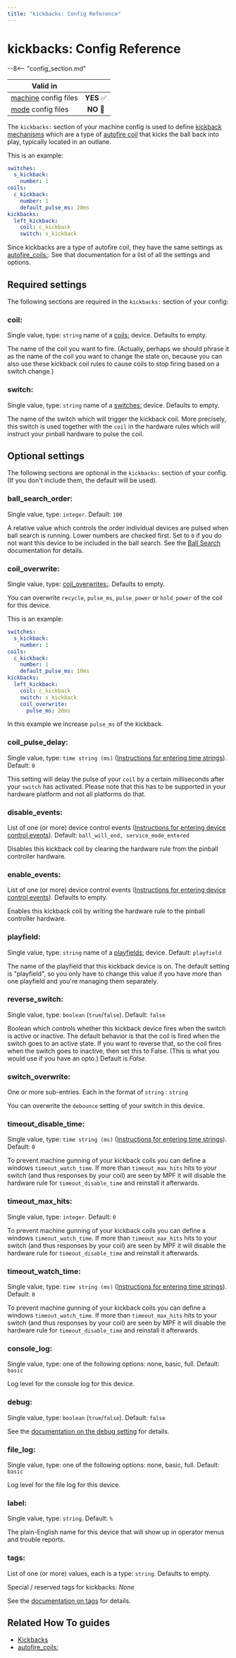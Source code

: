 ```yaml
---
title: "kickbacks: Config Reference"
---
```


# kickbacks: Config Reference

--8<-- "config_section.md"

| Valid in | |
|-----|:----:|
|[machine](instructions/machine_config.md) config files |**YES** :white_check_mark:|
|[mode](instructions/mode_config.md) config files|**NO** :no_entry_sign:|

The `kickbacks:` section of your machine config is used to define
[kickback mechanisms](../mechs/kickbacks.md) which are a type of
[autofire coil](../mechs/autofire_coils.md) that kicks the ball back into play, typically located in an
outlane.

This is an example:

``` yaml
switches:
  s_kickback:
    number: 1
coils:
  c_kickback:
    number: 1
    default_pulse_ms: 20ms
kickbacks:
  left_kickback:
    coil: c_kickback
    switch: s_kickback
```

Since kickbacks are a type of autofire coil, they have the same settings
as [autofire_coils:](autofire_coils.md). See that
documentation for a list of all the settings and options.

## Required settings

The following sections are required in the `kickbacks:` section of your
config:

### coil:

Single value, type: `string` name of a [coils:](coils.md) device. Defaults to empty.

The name of the coil you want to fire. (Actually, perhaps we should
phrase it as the name of the coil you want to change the state on,
because you can also use these kickback coil rules to cause coils to
stop firing based on a switch change.)

### switch:

Single value, type: `string` name of a
[switches:](switches.md) device. Defaults to
empty.

The name of the switch which will trigger the kickback coil. More
precisely, this switch is used together with the `coil` in the hardware
rules which will instruct your pinball hardware to pulse the coil.

## Optional settings

The following sections are optional in the `kickbacks:` section of your
config. (If you don't include them, the default will be used).

### ball_search_order:

Single value, type: `integer`. Default: `100`

A relative value which controls the order individual devices are pulsed
when ball search is running. Lower numbers are checked first. Set to `0`
if you do not want this device to be included in the ball search. See
the [Ball Search](../game_logic/ball_search/index.md)
documentation for details.

### coil_overwrite:

Single value, type:
[coil_overwrites:](coil_overwrites.md).
Defaults to empty.

You can overwrite `recycle`, `pulse_ms`, `pulse_power` or `hold_power`
of the coil for this device.

This is an example:

``` yaml
switches:
  s_kickback:
    number: 1
coils:
  c_kickback:
    number: 1
    default_pulse_ms: 10ms
kickbacks:
  left_kickback:
    coil: c_kickback
    switch: s_kickback
    coil_overwrite:
      pulse_ms: 20ms
```

In this example we increase `pulse_ms` of the kickback.

### coil_pulse_delay:

Single value, type: `time string (ms)`
([Instructions for entering time strings](instructions/time_strings.md)). Default: `0`

This setting will delay the pulse of your `coil` by a certain
milliseconds after your `switch` has activated. Please note that this
has to be supported in your hardware platform and not all platforms do
that.

### disable_events:

List of one (or more) device control events
([Instructions for entering device control events](instructions/device_control_events.md)). Default: `ball_will_end, service_mode_entered`

Disables this kickback coil by clearing the hardware rule from the
pinball controller hardware.

### enable_events:

List of one (or more) device control events
([Instructions for entering device control events](instructions/device_control_events.md)). Defaults to empty.

Enables this kickback coil by writing the hardware rule to the pinball
controller hardware.

### playfield:

Single value, type: `string` name of a
[playfields:](playfields.md) device. Default:
`playfield`

The name of the playfield that this kickback device is on. The default
setting is "playfield", so you only have to change this value if you
have more than one playfield and you're managing them separately.

### reverse_switch:

Single value, type: `boolean` (`true`/`false`). Default: `false`

Boolean which controls whether this kickback device fires when the
switch is active or inactive. The default behavior is that the coil is
fired when the switch goes to an active state. If you want to reverse
that, so the coil fires when the switch goes to inactive, then set this
to False. (This is what you would use if you have an opto.) Default is
*False*.

### switch_overwrite:

One or more sub-entries. Each in the format of `string` : `string`

You can overwrite the `debounce` setting of your switch in this device.

### timeout_disable_time:

Single value, type: `time string (ms)`
([Instructions for entering time strings](instructions/time_strings.md)). Default: `0`

To prevent machine gunning of your kickback coils you can define a
windows `timeout_watch_time`. If more than `timeout_max_hits` hits to
your switch (and thus responses by your coil) are seen by MPF it will
disable the hardware rule for `timeout_disable_time` and reinstall it
afterwards.

### timeout_max_hits:

Single value, type: `integer`. Default: `0`

To prevent machine gunning of your kickback coils you can define a
windows `timeout_watch_time`. If more than `timeout_max_hits` hits to
your switch (and thus responses by your coil) are seen by MPF it will
disable the hardware rule for `timeout_disable_time` and reinstall it
afterwards.

### timeout_watch_time:

Single value, type: `time string (ms)`
([Instructions for entering time strings](instructions/time_strings.md)). Default: `0`

To prevent machine gunning of your kickback coils you can define a
windows `timeout_watch_time`. If more than `timeout_max_hits` hits to
your switch (and thus responses by your coil) are seen by MPF it will
disable the hardware rule for `timeout_disable_time` and reinstall it
afterwards.

### console_log:

Single value, type: one of the following options: none, basic, full.
Default: `basic`

Log level for the console log for this device.

### debug:

Single value, type: `boolean` (`true`/`false`). Default: `false`

See the
[documentation on the debug setting](instructions/debug.md) for details.

### file_log:

Single value, type: one of the following options: none, basic, full.
Default: `basic`

Log level for the file log for this device.

### label:

Single value, type: `string`. Default: `%`

The plain-English name for this device that will show up in operator
menus and trouble reports.

### tags:

List of one (or more) values, each is a type: `string`. Defaults to
empty.

Special / reserved tags for kickbacks: *None*

See the
[documentation on tags](instructions/tags.md) for details.

## Related How To guides

* [Kickbacks](../mechs/kickbacks.md)
* [autofire_coils:](autofire_coils.md)
